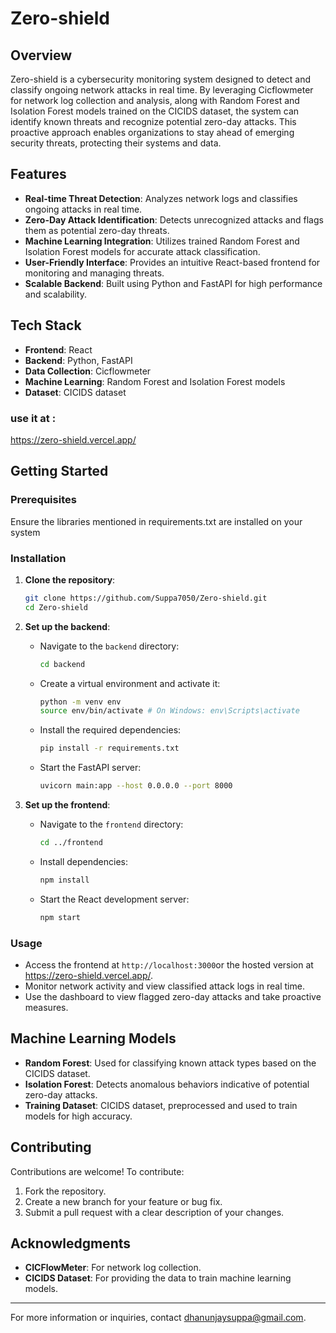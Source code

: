  
# Zero-shield

## Overview
Zero-shield is a cybersecurity monitoring system designed to detect and classify ongoing network attacks in real time. By leveraging Cicflowmeter for network log collection and analysis, along with Random Forest and Isolation Forest models trained on the CICIDS dataset, the system can identify known threats and recognize potential zero-day attacks. This proactive approach enables organizations to stay ahead of emerging security threats, protecting their systems and data.

## Features
- **Real-time Threat Detection**: Analyzes network logs and classifies ongoing attacks in real time.
- **Zero-Day Attack Identification**: Detects unrecognized attacks and flags them as potential zero-day threats.
- **Machine Learning Integration**: Utilizes trained Random Forest and Isolation Forest models for accurate attack classification.
- **User-Friendly Interface**: Provides an intuitive React-based frontend for monitoring and managing threats.
- **Scalable Backend**: Built using Python and FastAPI for high performance and scalability.

## Tech Stack
- **Frontend**: React
- **Backend**: Python, FastAPI
- **Data Collection**: Cicflowmeter
- **Machine Learning**: Random Forest and Isolation Forest models
- **Dataset**: CICIDS dataset

### use it at :
https://zero-shield.vercel.app/


## Getting Started

### Prerequisites
Ensure the libraries mentioned in requirements.txt are installed on your system

### Installation
1. **Clone the repository**:
   ```bash
   git clone https://github.com/Suppa7050/Zero-shield.git
   cd Zero-shield
   ```

2. **Set up the backend**:
   - Navigate to the `backend` directory:
     ```bash
     cd backend
     ```
   - Create a virtual environment and activate it:
     ```bash
     python -m venv env
     source env/bin/activate # On Windows: env\Scripts\activate
     ```
   - Install the required dependencies:
     ```bash
     pip install -r requirements.txt
     ```
   - Start the FastAPI server:
     ```bash
     uvicorn main:app --host 0.0.0.0 --port 8000
     ```

3. **Set up the frontend**:
   - Navigate to the `frontend` directory:
     ```bash
     cd ../frontend
     ```
   - Install dependencies:
     ```bash
     npm install
     ```
   - Start the React development server:
     ```bash
     npm start
     ```


### Usage
- Access the frontend at `http://localhost:3000`or the hosted version at https://zero-shield.vercel.app/.
- Monitor network activity and view classified attack logs in real time.
- Use the dashboard to view flagged zero-day attacks and take proactive measures.

## Machine Learning Models
- **Random Forest**: Used for classifying known attack types based on the CICIDS dataset.
- **Isolation Forest**: Detects anomalous behaviors indicative of potential zero-day attacks.
- **Training Dataset**: CICIDS dataset, preprocessed and used to train models for high accuracy.

## Contributing
Contributions are welcome! To contribute:
1. Fork the repository.
2. Create a new branch for your feature or bug fix.
3. Submit a pull request with a clear description of your changes.

## Acknowledgments
- **CICFlowMeter**: For network log collection.
- **CICIDS Dataset**: For providing the data to train machine learning models.

---
For more information or inquiries, contact dhanunjaysuppa@gmail.com.

